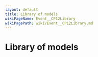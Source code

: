 ```yaml
---
layout: default
title: Library of models
wikiPageName: Event__CP12Library
wikiPagePath: wiki/Event__CP12Library.md
---
```


# Library of models
